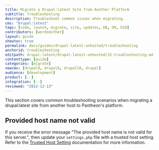 ```yaml
---
title: Migrate a Drupal:latest Site from Another Platform
subtitle: Troubleshooting
description: Troubleshoot common issues when migrating.
cms: "Drupal:latest"
tags: [code, launch, migrate, site, updates, D8, D9, D10]
contributors: [wordsmither]
layout: guide
showtoc: true
permalink: docs/guides/drupal-latest-unhosted/troubleshooting
anchorid: troubleshooting
editpath: drupal-latest/drupal-latest-unhosted/15-troubleshooting.md
contenttype: [guide]
categories: [migrate]
newcms: [drupal9, drupal8, drupal10, drupal]
audience: [development]
product: [--]
integration: [--]
reviewed: "2022-12-13"
---
```


This section covers common troubleshooting scenarios when migrating a drupal:latest site from another host to Pantheon's platform.

## Provided host name not valid

If you receive the error message "The provided host name is not valid for this server.", then update your `settings.php` file with a trusted host setting. Refer to the [Trusted Host Setting](/guides/php/settings-php#trusted-host-setting) documentation for more information.

<Partial file="drupal-latest/troubleshooting-drush.md" />

<Partial file="drupal-latest/troubleshooting-general.md" />

